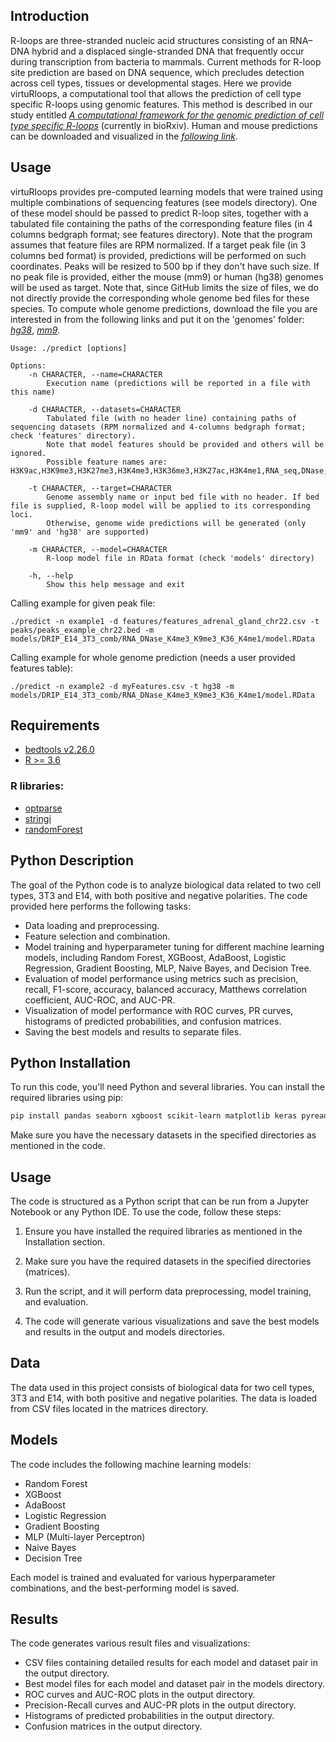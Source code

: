 
## Introduction

R-loops are three-stranded nucleic acid structures consisting of an RNA–DNA hybrid and a displaced single-stranded DNA that frequently occur during transcription from bacteria to mammals. Current methods for R-loop site prediction are based on DNA sequence, which precludes detection across cell types, tissues or developmental stages. Here we provide virtuRloops, a computational tool that allows the prediction of cell type specific R-loops using genomic features. This method is described in our study entitled [*A computational framework for the genomic prediction of cell type specific R-loops*](https://www.biorxiv.org/XXX) (currently in bioRxiv). Human and mouse predictions can be downloaded and visualized in the [*following link*](http://193.147.188.155/pmargar/drip_pred/). 

## Usage

virtuRloops provides pre-computed learning models that were trained using multiple combinations of sequencing features (see models directory). One of these model should be passed to predict R-loop sites, together with a tabulated file containing the paths of the corresponding feature files (in 4 columns bedgraph format; see features directory). Note that the program assumes that feature files are RPM normalized. If a target peak file (in 3 columns bed format) is provided, predictions will be performed on such coordinates. Peaks will be resized to 500 bp if they don't have such size. If no peak file is provided, either the mouse (mm9) or human (hg38) genomes will be used as target. Note that, since GitHub limits the size of files, we do not directly provide the corresponding whole genome bed files for these species. To compute whole genome predictions, download the file you are interested in from the following links and put it on the 'genomes' folder: [*hg38*](http://193.147.188.155/pmargar/drip_pred/hg38_1_to_22_XYM_sliding_500bp_MAPPABLE.bed), [*mm9*](http://193.147.188.155/pmargar/drip_pred/mm9_20_longest_sliding_500bp_MAPPABLE.bed).

```
Usage: ./predict [options]

Options:
	-n CHARACTER, --name=CHARACTER
		Execution name (predictions will be reported in a file with this name)

	-d CHARACTER, --datasets=CHARACTER
		Tabulated file (with no header line) containing paths of sequencing datasets (RPM normalized and 4-columns bedgraph format; check 'features' directory).
		Note that model features should be provided and others will be ignored.
		Possible feature names are: H3K9ac,H3K9me3,H3K27me3,H3K4me3,H3K36me3,H3K27ac,H3K4me1,RNA_seq,DNase,GRO_seq

	-t CHARACTER, --target=CHARACTER
		Genome assembly name or input bed file with no header. If bed file is supplied, R-loop model will be applied to its corresponding loci.
		Otherwise, genome wide predictions will be generated (only 'mm9' and 'hg38' are supported)

	-m CHARACTER, --model=CHARACTER
		R-loop model file in RData format (check 'models' directory)

	-h, --help
		Show this help message and exit
```
Calling example for given peak file:
```
./predict -n example1 -d features/features_adrenal_gland_chr22.csv -t peaks/peaks_example_chr22.bed -m models/DRIP_E14_3T3_comb/RNA_DNase_K4me3_K9me3_K36_K4me1/model.RData
```
Calling example for whole genome prediction (needs a user provided features table):
```
./predict -n example2 -d myFeatures.csv -t hg38 -m models/DRIP_E14_3T3_comb/RNA_DNase_K4me3_K9me3_K36_K4me1/model.RData
```

## Requirements

- [bedtools v2.26.0](https://bedtools.readthedocs.io/en/latest/)
- [R >= 3.6](https://cran.r-project.org/)

### R libraries:

- [optparse](https://cran.r-project.org/web/packages/optparse/index.html)
- [stringi](https://cran.r-project.org/web/packages/stringi/index.html)
- [randomForest](https://cran.r-project.org/web/packages/randomForest/index.html)

## Python Description

The goal of the Python code is to analyze biological data related to two cell types, 3T3 and E14, with both positive and negative polarities. The code provided here performs the following tasks:

- Data loading and preprocessing.
- Feature selection and combination.
- Model training and hyperparameter tuning for different machine learning models, including Random Forest, XGBoost, AdaBoost, Logistic Regression, Gradient Boosting, MLP, Naive Bayes, and Decision Tree.
- Evaluation of model performance using metrics such as precision, recall, F1-score, accuracy, balanced accuracy, Matthews correlation coefficient, AUC-ROC, and AUC-PR.
- Visualization of model performance with ROC curves, PR curves, histograms of predicted probabilities, and confusion matrices.
- Saving the best models and results to separate files.

## Python Installation

To run this code, you'll need Python and several libraries. You can install the required libraries using pip:

```bash
pip install pandas seaborn xgboost scikit-learn matplotlib keras pyreadr joblib
```

Make sure you have the necessary datasets in the specified directories as mentioned in the code.

## Usage
The code is structured as a Python script that can be run from a Jupyter Notebook or any Python IDE. To use the code, follow these steps:

1. Ensure you have installed the required libraries as mentioned in the Installation section.

2. Make sure you have the required datasets in the specified directories (matrices).

3. Run the script, and it will perform data preprocessing, model training, and evaluation.

4. The code will generate various visualizations and save the best models and results in the output and models directories.

## Data
The data used in this project consists of biological data for two cell types, 3T3 and E14, with both positive and negative polarities. The data is loaded from CSV files located in the matrices directory.

## Models
The code includes the following machine learning models:

- Random Forest
- XGBoost
- AdaBoost
- Logistic Regression
- Gradient Boosting
- MLP (Multi-layer Perceptron)
- Naive Bayes
- Decision Tree

Each model is trained and evaluated for various hyperparameter combinations, and the best-performing model is saved.

## Results
The code generates various result files and visualizations:

- CSV files containing detailed results for each model and dataset pair in the output directory.
- Best model files for each model and dataset pair in the models directory.
- ROC curves and AUC-ROC plots in the output directory.
- Precision-Recall curves and AUC-PR plots in the output directory.
- Histograms of predicted probabilities in the output directory.
- Confusion matrices in the output directory.

